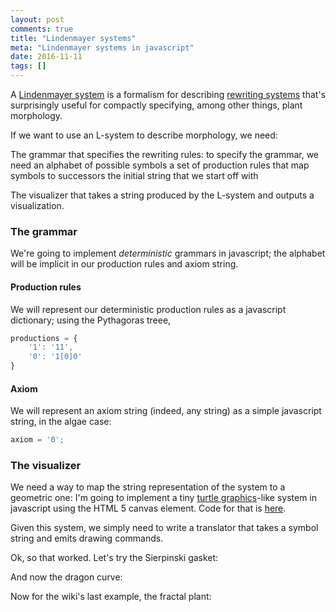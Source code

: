 ```yaml
---
layout: post
comments: true
title: "Lindenmayer systems"
meta: "Lindenmayer systems in javascript"
date: 2016-11-11
tags: []
---
```


<script src="/code/l_systems/turtle.js"></script>

A [Lindenmayer system](https://en.wikipedia.org/wiki/L-system) is a formalism for describing [rewriting systems](https://en.wikipedia.org/wiki/Rewriting_system) that's surprisingly useful for compactly specifying, among other things, plant morphology.

If we want to use an L-system to describe morphology, we need:

 The grammar that specifies the rewriting rules: to specify the grammar, we need
    an alphabet of possible symbols
    a set of production rules that map symbols to successors
    the initial string that we start off with

 The visualizer that takes a string produced by the L-system and outputs a visualization.

### The grammar

We're going to implement *deterministic* grammars in javascript; the alphabet will be implicit in our production rules and axiom string.

#### Production rules

We will represent our deterministic production rules as a javascript dictionary; using the Pythagoras treee,

```javascript
productions = {
    '1': '11',
    '0': '1[0]0'
}
```

#### Axiom

We will represent an axiom string (indeed, any string) as a simple javascript string, in the algae case:

```javascript
axiom = '0';
```

### The visualizer

We need a way to map the string representation of the system to a geometric one: I'm going to implement a tiny [turtle graphics](https://en.wikipedia.org/wiki/Turtle_graphics)-like system in javascript using the HTML 5 canvas element. Code for that is [here](/code/l_systems/turtle.js).

Given this system, we simply need to write a translator that takes a symbol string and emits drawing commands.

<canvas id="pythagoras_canvas" width="150" height="150"></canvas>

<script>
"use strict";

var canvas = document.getElementById("pythagoras_canvas");
var ctx = canvas.getContext("2d");

var lsystem = new LSystem();


lsystem.productions = {
    '1': '11',
    '0': '1[0]0'
}

lsystem.axiom = "0";

var turtle = new Turtle(ctx);

turtle.moveTo(75, 0);
turtle.turn(Math.PI / 2);

turtle.on_symbol = function (symbol) {
    console.log("symbol", symbol);
    switch (symbol) {
        case "0":
            this.go(10);
            break;
        case "1":
            this.go(10);
            break;
        case "[":
            this.push()
                .turn(Math.PI / 4);
            break;
        case "]":
            this.pop()
                .turn(-Math.PI / 4);
            break;
        default:
            console.log("bad symbol", symbol);
    }
}

lsystem.draw(4, turtle);


</script>

Ok, so that worked. Let's try the Sierpinski gasket:

<canvas id="sierpinski_canvas" width="150" height="150"></canvas>

<script>
"use strict";

var canvas = document.getElementById("sierpinski_canvas");
var ctx = canvas.getContext("2d");

var lsystem = new LSystem();


lsystem.productions = {
    'F': 'F-G+F+G-F',
    'G': 'GG'
}

lsystem.axiom = "F-G-G";

var turtle = new Turtle(ctx);

//turtle.moveTo(75, 0);
turtle.turn(Math.PI / 2);

turtle.on_symbol = function (symbol) {
    console.log("symbol", symbol);
    switch (symbol) {
        case "F":
            this.go(8);
            break;
        case "G":
            this.go(8);
            break;
        case "+":
            this.turn(2 * Math.PI / 3);
            break;
        case "-":
            this.turn(- 2 * Math.PI / 3);
            break;
        default:
            console.log("bad symbol", symbol);
    }
}

lsystem.draw(4, turtle);


</script>

And now the dragon curve:

<canvas id="dragon_canvas" width="300" height="300"></canvas>

<script>
"use strict";

var canvas = document.getElementById("dragon_canvas");
var ctx = canvas.getContext("2d");

var lsystem = new LSystem();


lsystem.productions = {
    'X': 'X+YF+',
    'Y': '-FX-Y'
}

lsystem.axiom = "FX";

var turtle = new Turtle(ctx);

turtle.moveTo(75, 0);
//turtle.turn(Math.PI / 2);

turtle.on_symbol = function (symbol) {
    console.log("symbol", symbol);
    switch (symbol) {
        case "F":
            this.go(8);
            break;
        case "Y":
            break;
        case "X":
            break;
        case "+":
            this.turn(2 * Math.PI / 4);
            break;
        case "-":
            this.turn(- 2 * Math.PI / 4);
            break;
        default:
            console.log("bad symbol", symbol);
    }
}

lsystem.draw(9, turtle);


</script>

Now for the wiki's last example, the fractal plant:

<canvas id="plant_canvas" width="800" height="600"></canvas>

<script>
"use strict";

var canvas = document.getElementById("plant_canvas");
var ctx = canvas.getContext("2d");

var lsystem = new LSystem();


lsystem.productions = {
    'X': 'F-[[X]+X]+F[+FX]-X)',
    'F': 'FF'
}

lsystem.axiom = "X";

var turtle = new Turtle(ctx);

turtle.moveTo(0, -100);
//turtle.turn(Math.PI / 2);

turtle.on_symbol = function (symbol) {
    console.log("symbol", symbol);
    switch (symbol) {
        case "F":
            this.go(8);
            break;
        case "X":
            break;
        case "+":
            this.turn(2 * Math.PI / 14.4);
            break;
        case "-":
            this.turn(- 2 * Math.PI / 14.4);
            break;
        case "[":
            this.push();
            break;
        case "]":
            this.pop();
            break;
        default:
            console.log("bad symbol", symbol);
    }
}

lsystem.draw(5, turtle);


</script>


